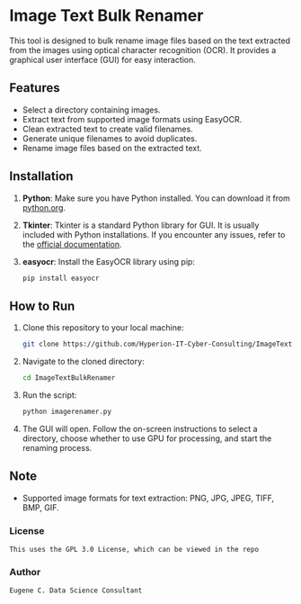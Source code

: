 # Image Text Bulk Renamer

This tool is designed to bulk rename image files based on the text extracted from the images using optical character recognition (OCR). It provides a graphical user interface (GUI) for easy interaction.

## Features

- Select a directory containing images.
- Extract text from supported image formats using EasyOCR.
- Clean extracted text to create valid filenames.
- Generate unique filenames to avoid duplicates.
- Rename image files based on the extracted text.

## Installation

1. **Python**: Make sure you have Python installed. You can download it from [python.org](https://www.python.org/downloads/).

2. **Tkinter**: Tkinter is a standard Python library for GUI. It is usually included with Python installations. If you encounter any issues, refer to the [official documentation](https://docs.python.org/3/library/tkinter.html).

3. **easyocr**: Install the EasyOCR library using pip:

   ```bash
   pip install easyocr
   ```

## How to Run

1. Clone this repository to your local machine:

   ```bash
   git clone https://github.com/Hyperion-IT-Cyber-Consulting/ImageTextBulkRenamer.git
   ```

2. Navigate to the cloned directory:

   ```bash
   cd ImageTextBulkRenamer
   ```

3. Run the script:

   ```bash
   python imagerenamer.py
   ```

4. The GUI will open. Follow the on-screen instructions to select a directory, choose whether to use GPU for processing, and start the renaming process.

## Note

- Supported image formats for text extraction: PNG, JPG, JPEG, TIFF, BMP, GIF.

### License
    This uses the GPL 3.0 License, which can be viewed in the repo

### Author
    Eugene C. Data Science Consultant
